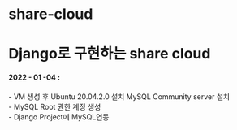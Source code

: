 # share-cloud
<h1>Django로 구현하는 share cloud</h1>

<h4>2022 - 01 -04 : </h4>
  - VM 생성 후 Ubuntu 20.04.2.0 설치 MySQL Community server 설치<br />
  - MySQL Root 권한 계정 생성<br />
  - Django Project에 MySQL연동<br />